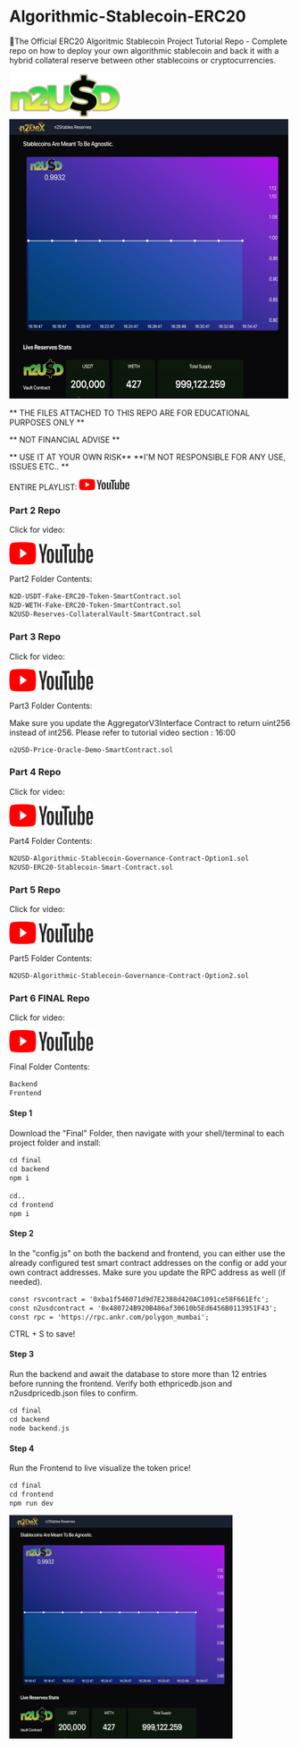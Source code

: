 # Algorithmic-Stablecoin-ERC20
🤑The Official ERC20 Algoritmic Stablecoin Project Tutorial Repo - Complete repo on how to deploy your own algorithmic stablecoin and back it with a hybrid collateral reserve between other stablecoins or cryptocurrencies.

<img src="https://raw.githubusercontent.com/net2devcrypto/misc/main/n2usd-logo.png" width="200" height="80">

<img src="https://raw.githubusercontent.com/net2devcrypto/misc/main/stablechart.png" width="500" height="500">

** THE FILES ATTACHED TO THIS REPO ARE FOR EDUCATIONAL PURPOSES ONLY **

** NOT FINANCIAL ADVISE **

** USE IT AT YOUR OWN RISK** **I'M NOT RESPONSIBLE FOR ANY USE, ISSUES ETC.. **

ENTIRE PLAYLIST:
<a href="https://youtube.com/playlist?list=PLLkrq2VBYc1ZAES681GtUnZhn_OgMNSTq" target="_blank"><img src="https://github.com/net2devcrypto/misc/blob/main/ytlogo2.png" width="90" height="20"></a>


<h3>Part 2 Repo</h3>

Click for video:

<a href="https://youtu.be/QM4bXGd0CcA" target="_blank"><img src="https://github.com/net2devcrypto/misc/blob/main/ytlogo2.png" width="150" height="40"></a>

Part2 Folder Contents:

```shell
N2D-USDT-Fake-ERC20-Token-SmartContract.sol
N2D-WETH-Fake-ERC20-Token-SmartContract.sol
N2USD-Reserves-CollateralVault-SmartContract.sol
```

<h3>Part 3 Repo</h3>

Click for video:

<a href="https://youtu.be/wwWiUiuhc2A" target="_blank"><img src="https://github.com/net2devcrypto/misc/blob/main/ytlogo2.png" width="150" height="40"></a>

Part3 Folder Contents:

Make sure you update the AggregatorV3Interface Contract to return uint256 instead of int256. Please refer to tutorial video section : 16:00

```shell
n2USD-Price-Oracle-Demo-SmartContract.sol
```

<h3>Part 4 Repo</h3>

Click for video:

<a href="https://youtu.be/vVLyiamdvII" target="_blank"><img src="https://github.com/net2devcrypto/misc/blob/main/ytlogo2.png" width="150" height="40"></a>

Part4 Folder Contents:

```shell
N2USD-Algorithmic-Stablecoin-Governance-Contract-Option1.sol
N2USD-ERC20-Stablecoin-Smart-Contract.sol
```

<h3>Part 5 Repo</h3>

Click for video:

<a href="https://www.youtube.com/watch?v=r3QScnCGtgM" target="_blank"><img src="https://github.com/net2devcrypto/misc/blob/main/ytlogo2.png" width="150" height="40"></a>

Part5 Folder Contents:

```shell
N2USD-Algorithmic-Stablecoin-Governance-Contract-Option2.sol
```

<h3>Part 6 FINAL Repo</h3>

Click for video:

<a href="" target="_blank"><img src="https://github.com/net2devcrypto/misc/blob/main/ytlogo2.png" width="150" height="40"></a>

Final Folder Contents:

```shell
Backend
Frontend
```

<h4>Step 1</h4>

Download the "Final" Folder, then navigate with your shell/terminal to each project folder and install:

```shell
cd final
cd backend
npm i

cd..
cd frontend
npm i
```


<h4>Step 2</h4>

In the "config.js" on both the backend and frontend, you can either use the already configured test smart contract addresses on the config or add your own contract addresses. Make sure you update the RPC address as well (if needed).

```shell
const rsvcontract = '0xba1f546071d9d7E2388d420AC1091ce58F661Efc';
const n2usdcontract = '0x480724B920B486af30610b5Ed6456B0113951F43';
const rpc = 'https://rpc.ankr.com/polygon_mumbai';
```

CTRL + S to save!

<h4>Step 3</h4>

Run the backend and await the database to store more than 12 entries before running the frontend. Verify both ethpricedb.json and n2usdpricedb.json files to confirm. 

```shell
cd final
cd backend
node backend.js
```


<h4>Step 4</h4>

Run the Frontend to live visualize the token price!

```shell
cd final
cd frontend
npm run dev
```

<img src="https://raw.githubusercontent.com/net2devcrypto/misc/main/stablechart.png" width="400" height="400">
